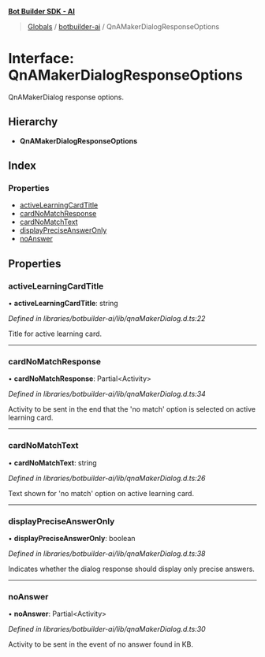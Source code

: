 **[Bot Builder SDK - AI](../README.md)**

> [Globals](undefined) / [botbuilder-ai](../README.md) / QnAMakerDialogResponseOptions

# Interface: QnAMakerDialogResponseOptions

QnAMakerDialog response options.

## Hierarchy

* **QnAMakerDialogResponseOptions**

## Index

### Properties

* [activeLearningCardTitle](botbuilder_ai.qnamakerdialogresponseoptions.md#activelearningcardtitle)
* [cardNoMatchResponse](botbuilder_ai.qnamakerdialogresponseoptions.md#cardnomatchresponse)
* [cardNoMatchText](botbuilder_ai.qnamakerdialogresponseoptions.md#cardnomatchtext)
* [displayPreciseAnswerOnly](botbuilder_ai.qnamakerdialogresponseoptions.md#displaypreciseansweronly)
* [noAnswer](botbuilder_ai.qnamakerdialogresponseoptions.md#noanswer)

## Properties

### activeLearningCardTitle

•  **activeLearningCardTitle**: string

*Defined in libraries/botbuilder-ai/lib/qnaMakerDialog.d.ts:22*

Title for active learning card.

___

### cardNoMatchResponse

•  **cardNoMatchResponse**: Partial\<Activity>

*Defined in libraries/botbuilder-ai/lib/qnaMakerDialog.d.ts:34*

Activity to be sent in the end that the 'no match' option is selected on active learning card.

___

### cardNoMatchText

•  **cardNoMatchText**: string

*Defined in libraries/botbuilder-ai/lib/qnaMakerDialog.d.ts:26*

Text shown for 'no match' option on active learning card.

___

### displayPreciseAnswerOnly

•  **displayPreciseAnswerOnly**: boolean

*Defined in libraries/botbuilder-ai/lib/qnaMakerDialog.d.ts:38*

Indicates whether the dialog response should display only precise answers.

___

### noAnswer

•  **noAnswer**: Partial\<Activity>

*Defined in libraries/botbuilder-ai/lib/qnaMakerDialog.d.ts:30*

Activity to be sent in the event of no answer found in KB.
